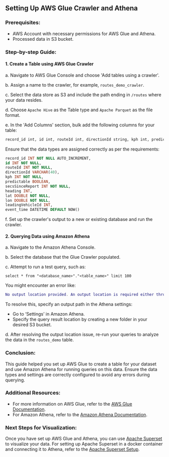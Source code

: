 ## Setting Up AWS Glue Crawler and Athena

### Prerequisites:

-   AWS Account with necessary permissions for AWS Glue and Athena.
-   Processed data in S3 bucket.

### Step-by-step Guide:

#### 1. **Create a Table using AWS Glue Crawler**

  a. Navigate to AWS Glue Console and choose 'Add tables using a crawler'. 

  b. Assign a name to the crawler, for example, `routes_demo_crawler`. 

  c. Select the data store as S3 and include the path ending in `/routes` where your data resides. 

  d. Choose `Apache Hive` as the Table type and `Apache Parquet` as the file format.

  e. In the 'Add Columns' section, bulk add the following columns for your table:

```sh
record_id int, id int, routeId int, directionId string, kph int, predictable int, secsSinceReport int, heading int, lat double, lon double, leadingVehicleId int, event_time timestamp
```
Ensure that the data types are assigned correctly as per the requirements:
```sql
record_id INT NOT NULL AUTO_INCREMENT,
id INT NOT NULL,
routeId INT NOT NULL,
directionId VARCHAR(40),
kph INT NOT NULL,
predictable BOOLEAN,
secsSinceReport INT NOT NULL,
heading INT,
lat DOUBLE NOT NULL,
lon DOUBLE NOT NULL,
leadingVehicleId INT,
event_time DATETIME DEFAULT NOW()
```

f. Set up the crawler's output to a new or existing database and run the crawler.

#### 2. **Querying Data using Amazon Athena**

  a. Navigate to the Amazon Athena Console. 
  
  b. Select the database that the Glue Crawler populated. 
  
  c. Attempt to run a test query, such as:

`select * from "<database_name>"."<table_name>" limit 100` 

You might encounter an error like:

```lua
No output location provided. An output location is required either through the Workgroup result configuration setting or as an API input.` 
```
To resolve this, specify an output path in the Athena settings:

-   Go to ‘Settings’ in Amazon Athena.
-   Specify the query result location by creating a new folder in your desired S3 bucket.

  d. After resolving the output location issue, re-run your queries to analyze the data in the `routes_demo` table.

### Conclusion:

This guide helped you set up AWS Glue to create a table for your dataset and use Amazon Athena for running queries on this data. Ensure the data types and settings are correctly configured to avoid any errors during querying.

### Additional Resources:

-   For more information on AWS Glue, refer to the [AWS Glue Documentation](https://docs.aws.amazon.com/glue/latest/dg/what-is-glue.html).
-   For Amazon Athena, refer to the [Amazon Athena Documentation](https://docs.aws.amazon.com/athena/latest/ug/what-is.html).

### Next Steps for Visualization:
Once you have set up AWS Glue and Athena, you can use [Apache Superset](https://superset.apache.org/) to visualize your data. For setting up Apache Superset in a docker container and connecting it to Athena, refer to the [Apache Superset Setup](/docs/ApacheSupersetSetup.md).
